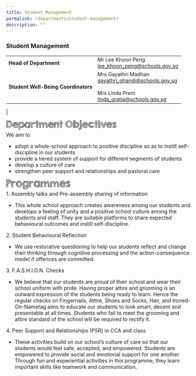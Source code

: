 ```yaml
---
title: Student Management
permalink: /departments/student-management/
description: ""
---
```

### **Student Management**

|  |  |
|---|---|
| **Head of Department** | Mr Lee Khoon Peng<br>[lee_khoon_peng@schools.gov.sg](mailto:lee_khoon_peng@schools.gov.sg) |
| **Student Well-Being Coordinators** | Mrs Gayathri Madhan<br>[gayathri_ghandi@schools.gov.sg](mailto:gayathri_ghandi@schools.gov.sg)<br><br>Mrs Linda Prem<br>[linda_gratia@schools.gov.sg](mailto:linda_gratia@schools.gov.sg) |
|

<img align="left" style="width:60%" src="/images/department%20objectives.jpg">

<br>

We aim to  
*   adopt a whole-school approach to positive discipline so as to instill self-discipline in our students
*   provide a tiered system of support for different segments of students
*   develop a culture of care
*   strengthen peer support and relationships and pastoral care

<img align="left" style="width:35%" src="/images/programmes.png">

<br>

1\.  Assembly talks and Pre-assembly sharing of information

*   This whole school approach creates awareness among our students and develops a feeling of unity and a positive school culture among the students and staff. They are suitable platforms to share expected behavioural outcomes and instill self-discipline.

2\. Student Behavioural Reflection

*   We use restorative questioning to help our students reflect and change their thinking through cognitive processing and the action-consequence model if offences are committed.

3\. F.A.S.H.I.O.N. Checks

*   We believe that our students are proud of their school and wear their school uniform with pride. Having proper attire and grooming is an outward expression of the students being ready to learn. Hence the regular checks on Fingernails, Attire, Shoes and Socks, Hair, and Ironed-On-Nametag aims to educate our students to look smart, decent and presentable at all times. Students who fail to meet the grooming and attire standard of the school will be required to rectify it.

4\. Peer Support and Relationships (PSR) in CCA and class

*   These activities build on our school’s culture of care so that our students would feel safe, accepted, and empowered. Students are empowered to provide social and emotional support for one another. Through fun and experiential activities in this programme, they learn important skills like teamwork and communication.

